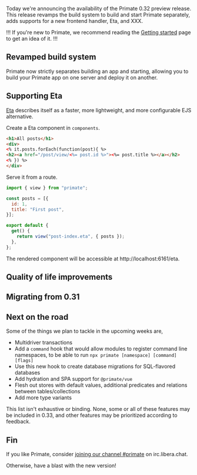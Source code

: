 Today we're announcing the availability of the Primate 0.32 preview release.
This release revamps the build system to build and start Primate separately,
adds supports for a new frontend handler, Eta, and XXX.

!!!
If you're new to Primate, we recommend reading the [Getting started] page to
get an idea of it.
!!!

## Revamped build system

Primate now strictly separates building an app and starting, allowing you to
build your Primate app on one server and deploy it on another.

## Supporting Eta

[Eta] describes itself as a faster, more lightweight, and more configurable EJS
alternative.

Create a Eta component in `components`.

```html caption=components/post-index.eta
<h1>All posts</h1>
<div>
<% it.posts.forEach(function(post){ %>
<h2><a href="/post/view/<%= post.id %>"><%= post.title %></a></h2>
<% }) %>
</div>
```

Serve it from a route.

```js caption=routes/eta.js
import { view } from "primate";

const posts = [{
  id: 1,
  title: "First post",
}];

export default {
  get() {
    return view("post-index.eta", { posts });
  },
};
```

The rendered component will be accessible at http://localhost:6161/eta.

## Quality of life improvements

## Migrating from 0.31

## Next on the road

Some of the things we plan to tackle in the upcoming weeks are,

* Multidriver transactions
* Add a `command` hook that would allow modules to register command line
  namespaces, to be able to run `npx primate [namespace] [command] [flags]`
* Use this new hook to create database migrations for SQL-flavored databases
* Add hydration and SPA support for `@primate/vue`
* Flesh out stores with default values, additional predicates and relations
  between tables/collections
* Add more type variants

This list isn't exhaustive or binding. None, some or all of these features may
be included in 0.33, and other features may be prioritized according to
feedback.

## Fin

If you like Primate, consider [joining our channel #primate][irc] on
irc.libera.chat.

Otherwise, have a blast with the new version!

[rcompat]: /blog/introducing-rcompat
[Getting started]: /guide/getting-started
[irc]: https://web.libera.chat#primate
[changelog]: https://github.com/primatejs/primate/releases/tag/0.32.0
[Eta]: https://eta.js.org
